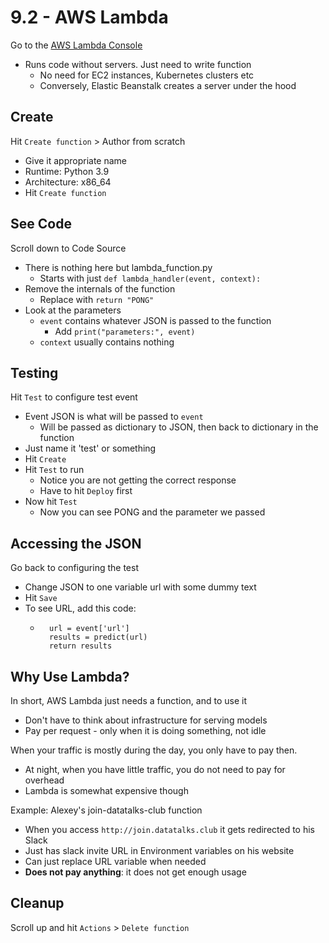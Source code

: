 # 9.2 - AWS Lambda

Go to the [AWS Lambda Console](console.aws.amazon.com/lambda)
- Runs code without servers. Just need to write function
    - No need for EC2 instances, Kubernetes clusters etc
    - Conversely, Elastic Beanstalk creates a server under the hood 

## Create
Hit `Create function` > Author from scratch
- Give it appropriate name
- Runtime: Python 3.9
- Architecture: x86_64
- Hit `Create function`

## See Code
Scroll down to Code Source
- There is nothing here but lambda_function.py
    - Starts with just `def lambda_handler(event, context):`
- Remove the internals of the function
    - Replace with `return "PONG"`
- Look at the parameters
    - `event` contains whatever JSON is passed to the function
        - Add `print("parameters:", event)`
    - `context` usually contains nothing

## Testing
Hit `Test` to configure test event
- Event JSON is what will be passed to `event`
    - Will be passed as dictionary to JSON, then back to dictionary in the function
- Just name it 'test' or something
- Hit `Create`
- Hit `Test` to run
    - Notice you are not getting the correct response
    - Have to hit `Deploy` first
- Now hit `Test`
    - Now you can see PONG and the parameter we passed

## Accessing the JSON
Go back to configuring the test
- Change JSON to one variable url with some dummy text
- Hit `Save`
- To see URL, add this code:
    - ```
        url = event['url']
        results = predict(url)
        return results
        ```

## Why Use Lambda?
In short, AWS Lambda just needs a function, and to use it
- Don't have to think about infrastructure for serving models
- Pay per request - only when it is doing something, not idle

When your traffic is mostly during the day, you only have to pay then.
- At night, when you have little traffic, you do not need to pay for overhead
- Lambda is somewhat expensive though

Example: Alexey's join-datatalks-club function
- When you access `http://join.datatalks.club` it gets redirected to his Slack
- Just has slack invite URL in Environment variables on his website
- Can just replace URL variable when needed
- **Does not pay anything**: it does not get enough usage

## Cleanup
Scroll up and hit `Actions` > `Delete function`